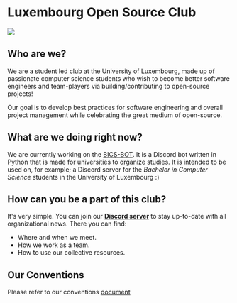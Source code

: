 # Luxembourg Open Source Club 
![](https://media.giphy.com/media/Nx0rz3jtxtEre/giphy.gif)

## Who are we?
We are a student led club at the University of Luxembourg, made up of passionate computer science students who wish to become better software engineers and team-players via building/contributing to open-source projects!

Our goal is to develop best practices for software engineering and overall project management while celebrating the great medium of open-source.

## What are we doing right now?
We are currently working on the [BICS-BOT](https://github.com/Luxembourg-Open-Source-Club/BICS-BOT). It is a Discord bot written in Python that is made for universities to organize studies. It is intended to be used on, for example; a Discord server for the _Bachelor in Computer Science_ students in the University of Luxembourg :)

## How can you be a part of this club?
It's very simple. You can join our [**Discord server**](https://discord.gg/Ya7Xft2dHx) to stay up-to-date with all organizational news. There you can find:
- Where and when we meet.
- How we work as a team.
- How to use our collective resources.

## Our Conventions
Please refer to our conventions [document](./CONVENTIONS.md)
